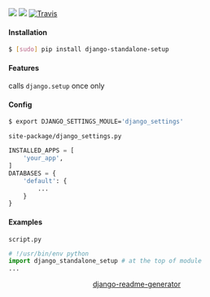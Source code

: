 <!--
https://pypi.org/project/readme-generator/
https://pypi.org/project/python-readme-generator/
https://pypi.org/project/django-readme-generator/
-->

[![](https://img.shields.io/pypi/pyversions/django-standalone-setup.svg?longCache=True)](https://pypi.org/project/django-standalone-setup/)
[![](https://img.shields.io/pypi/v/django-standalone-setup.svg?maxAge=3600)](https://pypi.org/project/django-standalone-setup/)
[![Travis](https://api.travis-ci.org/looking-for-a-job/django-standalone-setup.py.svg?branch=master)](https://travis-ci.org/looking-for-a-job/django-standalone-setup.py/)

#### Installation
```bash
$ [sudo] pip install django-standalone-setup
```

#### Features
calls `django.setup` once only

#### Config
```bash
$ export DJANGO_SETTINGS_MOULE='django_settings'
```

`site-package/django_settings.py`
```python
INSTALLED_APPS = [
    'your_app',
]
DATABASES = {
    'default': {
        ...
    }
}
```

#### Examples
`script.py`
```python
# !/usr/bin/env python
import django_standalone_setup # at the top of module
...
```

<p align="center">
    <a href="https://pypi.org/project/django-readme-generator/">django-readme-generator</a>
</p>